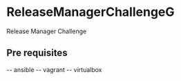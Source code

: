 # ReleaseManagerChallengeG
Release Manager Challenge

## Pre requisites

-- ansible
-- vagrant
-- virtualbox

